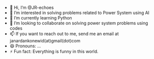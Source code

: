 - 👋 Hi, I’m @JR-echoes
- 👀 I’m interested in solving problems related to Power System using AI
- 🌱 I’m currently learning Python
- 💞️ I’m looking to collaborate on solving power system problems using codes
- 📫 If you want to reach out to me, send me an email at janardankonewid(at)gmail(dot)com
- 😄 Pronouns: ...
- ⚡ Fun fact: Everything is funny in this world.

<!---
JR-echoes/JR-echoes is a ✨ special ✨ repository because its `README.md` (this file) appears on your GitHub profile.
You can click the Preview link to take a look at your changes.
--->
